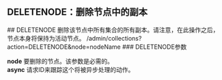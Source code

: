 ## DELETENODE：删除节点中的副本 
<div class="content-intro view-box ">
## DELETENODE
删除该节点中所有集合的所有副本。请注意，在此操作之后，节点本身将保持为活动节点。  
/admin/collections?action=DELETENODE&amp;node=nodeName  
### DELETENODE参数

**node**
要删除的节点。该参数是必需的。  
**async**
请求ID来跟踪这个将被异步处理的动作。  

